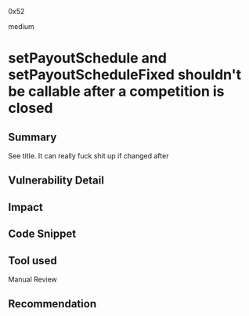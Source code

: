 0x52

medium

# setPayoutSchedule and setPayoutScheduleFixed shouldn't be callable after a competition is closed

## Summary

See title. It can really fuck shit up if changed after

## Vulnerability Detail

## Impact

## Code Snippet

## Tool used

Manual Review

## Recommendation
